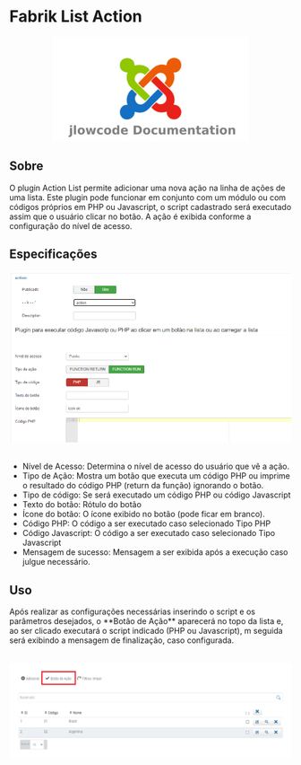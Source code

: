 # Fabrik List Action

<div align="center">
  <img src="./.github/jlowcodelogo.png" width="350" />
</div>




## Sobre
<p>O plugin Action List permite adicionar uma nova ação na linha de ações de uma lista. Este plugin pode funcionar em conjunto com um módulo ou com códigos próprios em PHP ou Javascript, o script cadastrado será executado assim que o usuário clicar no botão. A ação é exibida conforme a configuração do nível de acesso.</p>

## Especificações
<div align="center">
  <img src="./.github/1.png" />
</div>
<br />

- Nível de Acesso: Determina o nível de acesso do usuário que vê a ação.
- Tipo de Ação: Mostra um botão que executa um código PHP ou imprime o resultado do código PHP (return da função) ignorando o botão.
- Tipo de código: Se será executado um código PHP ou código Javascript
- Texto do botão: Rótulo do botão
- Ícone do botão: O ícone exibido no botão (pode ficar em branco).
- Código PHP: O código a ser executado caso selecionado Tipo PHP
- Código Javascript: O código a ser executado caso selecionado Tipo Javascript
- Mensagem de sucesso: Mensagem a ser exibida após a execução caso julgue necessário.

## Uso

<p>Após realizar as configurações necessárias inserindo o script e os parâmetros desejados, o **Botão de Ação** aparecerá no topo da lista e, ao ser clicado executará o script indicado (PHP ou Javascript), m seguida será exibindo a mensagem de finalização, caso configurada. </p>

<br />
<div align="center">
  <img src="./.github/2.png" />
</div>
